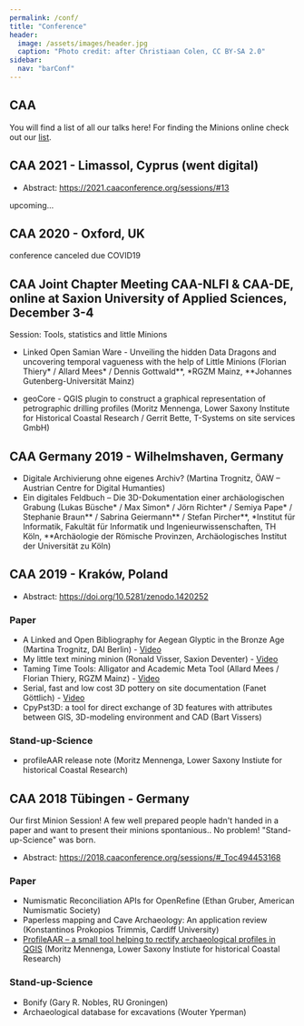 ```yaml
---
permalink: /conf/
title: "Conference"
header:
  image: /assets/images/header.jpg
  caption: "Photo credit: after Christiaan Colen, CC BY-SA 2.0"
sidebar:
  nav: "barConf"
---
```


## CAA

You will find a list of all our talks here!
For finding the Minions online check out our [list](https://caa-minions.github.io/minions/).

## CAA 2021 - Limassol, Cyprus (went digital)

-   Abstract: <https://2021.caaconference.org/sessions/#13>

upcoming...

## CAA 2020 - Oxford, UK

conference canceled due COVID19

## CAA Joint Chapter Meeting CAA-NLFl & CAA-DE, online at Saxion University of Applied Sciences, December 3-4

Session: Tools, statistics and little Minions

-   Linked Open Samian Ware - Unveiling the hidden Data Dragons and uncovering temporal vagueness with the help of Little Minions (Florian Thiery\* / Allard Mees\* / Dennis Gottwald\*\*, \*RGZM Mainz, \*\*Johannes Gutenberg-Universität Mainz)

-   geoCore -  QGIS plugin to construct a graphical representation of petrographic drilling profiles (Moritz Mennenga, Lower Saxony Institute for Historical Coastal Research / Gerrit Bette, T-Systems on site services GmbH)

## CAA Germany 2019 - Wilhelmshaven, Germany

-   Digitale Archivierung ohne eigenes Archiv? (Martina Trognitz, ÖAW – Austrian Centre for Digital Humanties)
-   Ein digitales Feldbuch – Die 3D-Dokumentation einer archäologischen Grabung (Lukas Büsche\* / Max Simon\* / Jörn Richter\* / Semiya Pape\* / Stephanie Braun\*\* / Sabrina Geiermann\*\* / Stefan Pircher\*\*, \*Institut für Informatik, Fakultät für Informatik und Ingenieurwissenschaften, TH Köln, \*\*Archäologie der Römische Provinzen, Archäologisches Institut der Universität zu Köln)

## CAA 2019 - Kraków, Poland

-   Abstract: <https://doi.org/10.5281/zenodo.1420252>

### Paper

-   A Linked and Open Bibliography for Aegean Glyptic in the Bronze Age (Martina Trognitz, DAI Berlin) - [Video](https://www.youtube.com/watch?v=ywsRcnlQ198)
-   My little text mining minion (Ronald Visser, Saxion Deventer) - [Video](https://youtu.be/KIyWEFHaG5A)
-   Taming Time Tools: Alligator and Academic Meta Tool (Allard Mees / Florian Thiery, RGZM Mainz) - [Video](https://www.youtube.com/watch?v=X7mwRToJZbA)
-   Serial, fast and low cost 3D pottery on site documentation (Fanet Göttlich) - [Video](https://youtu.be/zhD2bI3K66A)
-   CpyPst3D: a tool for direct exchange of 3D features with attributes between GIS, 3D-modeling environment and CAD (Bart Vissers)

### Stand-up-Science

-   profileAAR release note (Moritz Mennenga, Lower Saxony Instiute for historical Coastal Research)

## CAA 2018 Tübingen - Germany

Our first Minion Session! A few well prepared people hadn't handed in a paper and want to present their minions spontanious.. No problem! "Stand-up-Science" was born.

-   Abstract: <https://2018.caaconference.org/sessions/#_Toc494453168>

### Paper

-   Numismatic Reconciliation APIs for OpenRefine (Ethan Gruber, American Numismatic Society)
-   Paperless mapping and Cave Archaeology: An application review (Konstantinos Prokopios Trimmis, Cardiff University)
-   [ProfileAAR – a small tool helping to rectify archaeological profiles in QGIS](https://youtu.be/SgVIP3lF7m8) (Moritz Mennenga, Lower Saxony Instiute for historical Coastal Research)

### Stand-up-Science

-   Bonify (Gary R. Nobles, RU Groningen)
-   Archaeological database for excavations (Wouter Yperman)
